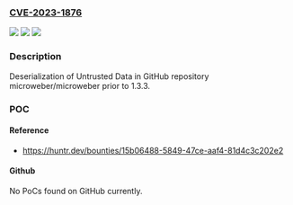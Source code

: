 ### [CVE-2023-1876](https://cve.mitre.org/cgi-bin/cvename.cgi?name=CVE-2023-1876)
![](https://img.shields.io/static/v1?label=Product&message=microweber%2Fmicroweber&color=blue)
![](https://img.shields.io/static/v1?label=Version&message=%3C%201.3.3%20&color=brighgreen)
![](https://img.shields.io/static/v1?label=Vulnerability&message=CWE-502%20Deserialization%20of%20Untrusted%20Data&color=brighgreen)

### Description

Deserialization of Untrusted Data in GitHub repository microweber/microweber prior to 1.3.3.

### POC

#### Reference
- https://huntr.dev/bounties/15b06488-5849-47ce-aaf4-81d4c3c202e2

#### Github
No PoCs found on GitHub currently.

